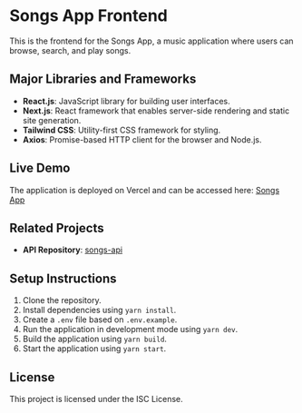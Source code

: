 # Songs App Frontend

This is the frontend for the Songs App, a music application where users can browse, search, and play songs.

## Major Libraries and Frameworks

- **React.js**: JavaScript library for building user interfaces.
- **Next.js**: React framework that enables server-side rendering and static site generation.
- **Tailwind CSS**: Utility-first CSS framework for styling.
- **Axios**: Promise-based HTTP client for the browser and Node.js.

## Live Demo

The application is deployed on Vercel and can be accessed here: [Songs App](https://songs-app-client.vercel.app/)

## Related Projects

- **API Repository**: [songs-api](https://github.com/zmekonnen251/songs-api)

## Setup Instructions

1. Clone the repository.
2. Install dependencies using `yarn install`.
3. Create a `.env` file based on `.env.example`.
4. Run the application in development mode using `yarn dev`.
5. Build the application using `yarn build`.
6. Start the application using `yarn start`.

## License

This project is licensed under the ISC License.
